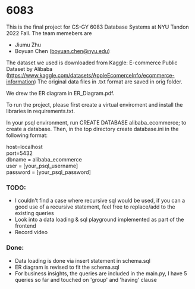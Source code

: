 # 6083
This is the final project for CS-GY 6083 Database Systems at NYU Tandon 2022 Fall. The team memebers are 
- Jiumu Zhu 
- Boyuan Chen (boyuan.chen@nyu.edu)

The dataset we used is downloaded from Kaggle: E-commerce Public Dataset by Alibaba 
(https://www.kaggle.com/datasets/AppleEcomerceInfo/ecommerce-information)
The original data files in .txt format are saved in orig folder. 

We drew the ER diagram in ER_Diagram.pdf. 

To run the project, please first create a virtual enviroment and install the libraries in requirements.txt. 

In your psql environment, run CREATE DATABASE alibaba_ecommerce; to create a database. Then, in the top directory
create database.ini in the following format:

host=localhost\
port=5432\
dbname = alibaba_ecommerce\
user = [your_psql_username]\
password = [your_psql_password]

### TODO:
- I couldn't find a case where recursive sql would be used, if you can a good use of a recursive statement, feel free to replace/add to the existing queries
- Look into a data loading & sql playground implemented as part of the frontend
- Record video

### Done:
- Data loading is done via insert statement in schema.sql
- ER diagram is revised to fit the schema.sql
- For business insights, the queries are included in the main.py, I have 5 queries so far and touched on 'group' and 'having' clause

